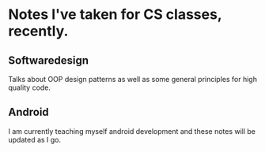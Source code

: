 # Notes I've taken for CS classes, recently.

## Softwaredesign 
Talks about OOP design patterns as well as some general principles for high quality code. 

## Android
I am currently teaching myself android development and these notes will be updated as I go. 

